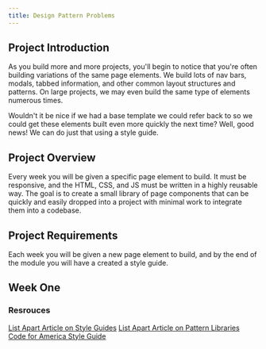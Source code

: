 ```yaml
---
title: Design Pattern Problems
---
```


## Project Introduction

As you build more and more projects, you'll begin to notice that you're often building variations of the same page elements. We build lots of nav bars, modals, tabbed information, and other common layout structures and patterns. On large projects, we may even build the same type of elements numerous times.

Wouldn't it be nice if we had a base template we could refer back to so we could get these elements built even more quickly the next time? Well, good news! We can do just that using a style guide.

## Project Overview

Every week you will be given a specific page element to build. It must be responsive, and the HTML, CSS, and JS must be written in a highly reusable way. The goal is to create a small library of page components that can be quickly and easily dropped into a project with minimal work to integrate them into a codebase.



## Project Requirements

Each week you will be given a new page element to build, and by the end of the module you will have a created a style guide.

## Week One


### Resrouces

[List Apart Article on Style Guides](http://alistapart.com/article/creating-style-guides)
[List Apart Article on Pattern Libraries](http://alistapart.com/blog/post/getting-started-with-pattern-libraries)
[Code for America Style Guide](http://codeforamerica.clearleft.com/)
